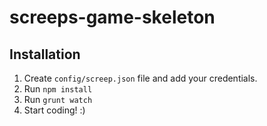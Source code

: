 # screeps-game-skeleton

## Installation

1. Create `config/screep.json` file and add your credentials. 
2. Run `npm install`
3. Run `grunt watch`
4. Start coding! :)
